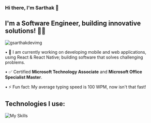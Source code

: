 ### Hi there, I'm Sarthak :wave:

## I'm a Software Engineer, building innovative solutions! 👨‍💻

![gsarthakdevimg](https://github.com/gsarthakdev/gsarthakdev/assets/63082917/e207e840-b580-4015-93f4-502756f9d21d)

• 🔭 I am currently working on developing mobile and web applications, using React & React Native; building software that solves challenging problems.

• :white_check_mark: Certified **Microsoft Technology Associate** and **Microsoft Office Specialist Master**.

• ⚡ Fun fact: My average typing speed is 100 WPM, now isn't that fast!

## Technologies I use:
![My Skills](https://skillicons.dev/icons?i=js,react,aws,firebase,vscode,py,redux,idea,java,linux,ts,gcp&perline=6)




<!--
**gsarthakdev/gsarthakdev** is a ✨ _special_ ✨ repository because its `README.md` (this file) appears on your GitHub profile.

Here are some ideas to get you started:

- 🔭 I’m currently working on ...
- 🌱 I’m currently learning ...
- 👯 I’m looking to collaborate on ...
- 🤔 I’m looking for help with ...
- 💬 Ask me about ...
- 📫 How to reach me: ...
- 😄 Pronouns: ...
- ⚡ Fun fact: ...
🌱 I’m currently learning React Native, Google Firebase, JavaScript
-->
